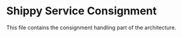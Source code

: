 # Shippy Service Consignment

This file contains the consignment handling part of the architecture.

